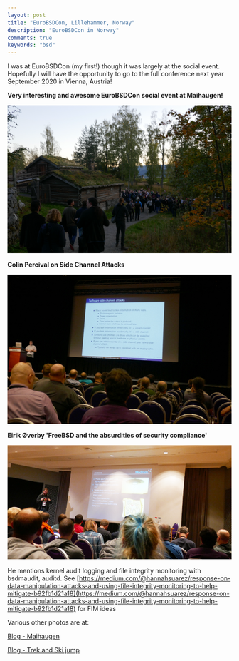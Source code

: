```yaml
---
layout: post
title: "EuroBSDCon, Lillehammer, Norway"
description: "EuroBSDCon in Norway"
comments: true
keywords: "bsd"
---
```


I was at EuroBSDCon (my first!) though it was largely at the social event. Hopefully I will have the opportunity to go to the full conference next year September 2020 in Vienna, Austria!

**Very interesting and awesome EuroBSDCon social event at Maihaugen!**

![EuroBSDCon group at Maihaugen](/assets/images/eurobsdgroup.png)

**Colin Percival on Side Channel Attacks**

![Colin Percival](/assets/images/cpercival.JPG)

**Eirik Øverby 'FreeBSD and the absurdities of security compliance'**

![EuroBSDCon group at Maihaugen](/assets/images/audit.png)

He mentions kernel audit logging and file integrity monitoring with bsdmaudit, auditd. See [https://medium.com/@hannahsuarez/response-on-data-manipulation-attacks-and-using-file-integrity-monitoring-to-help-mitigate-b92fb1d21a18](https://medium.com/@hannahsuarez/response-on-data-manipulation-attacks-and-using-file-integrity-monitoring-to-help-mitigate-b92fb1d21a18) for FIM ideas

Various other photos are at:

[Blog - Maihaugen](http://hannahsuarez.me/blog/2019/09/22/maihaugen-open-air-museum-lillehammer)

[Blog - Trek and Ski jump](https://hannahsuarez.me/blog/2019/09/29/quick-trek-in-lillehammer-including-winter-olympics-ski-jump/)
